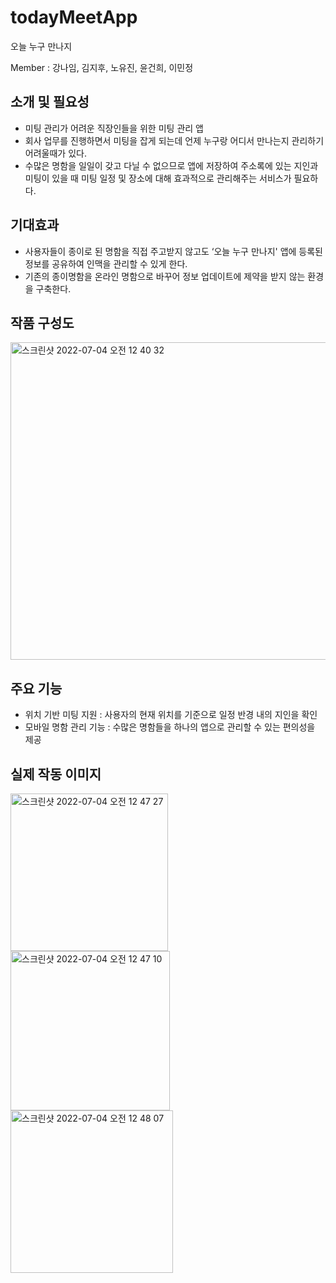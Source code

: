 # todayMeetApp
오늘 누구 만나지

Member : 강나임, 김지후, 노유진, 윤건희, 이민정

## 소개 및 필요성
- 미팅 관리가 어려운 직장인들을 위한 미팅 관리 앱
- 회사 업무를 진행하면서 미팅을 잡게 되는데 언제 누구랑 어디서 만나는지 관리하기 어려울때가 있다.
- 수많은 명함을 일일이 갖고 다닐 수 없으므로 앱에 저장하여 주소록에 있는 지인과 미팅이 있을 때 미팅 일정 및 장소에 대해 효과적으로 관리해주는 서비스가 필요하다.

## 기대효과
- 사용자들이 종이로 된 명함을 직접 주고받지 않고도 ‘오늘 누구 만나지' 앱에 등록된 정보를 공유하여 인맥을 관리할 수 있게 한다.
- 기존의 종이명함을 온라인 명함으로 바꾸어 정보 업데이트에 제약을 받지 않는 환경을 구축한다. 

## 작품 구성도
<img width="508" alt="스크린샷 2022-07-04 오전 12 40 32" src="https://user-images.githubusercontent.com/60657536/177046928-24d60092-c658-4e7a-8cd0-ac53875c6c8d.png">

## 주요 기능
- 위치 기반 미팅 지원 : 사용자의 현재 위치를 기준으로 일정 반경 내의 지인을 확인
- 모바일 명함 관리 기능 : 수많은 명함들을 하나의 앱으로 관리할 수 있는 편의성을 제공

## 실제 작동 이미지

<img width="252" alt="스크린샷 2022-07-04 오전 12 47 27" src="https://user-images.githubusercontent.com/60657536/177047201-2ca9e654-4216-42f7-b95b-0615b9c96f12.png"> <img width="255" alt="스크린샷 2022-07-04 오전 12 47 10" src="https://user-images.githubusercontent.com/60657536/177047205-f50ada8b-2f4f-40c3-afdb-060a153db973.png"> <img width="260" alt="스크린샷 2022-07-04 오전 12 48 07" src="https://user-images.githubusercontent.com/60657536/177047270-04c2f16a-3448-4c38-b751-fafcec560b9a.png">

